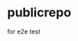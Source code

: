 # publicrepo
for e2e test































































































































































































































































































































































































































































































































































































































































































